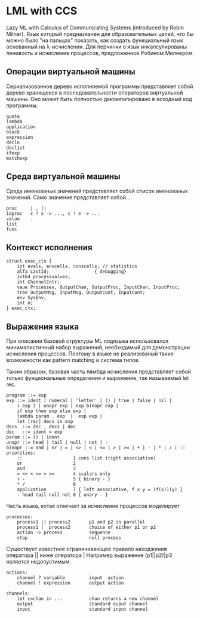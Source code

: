 
LML with CCS
============

Lazy ML with Calculus of Communicating Systems (introduced by Robin Milner).
Язык который предназначен для образовательных целей, что бы можно было
"на пальцах" показать, как создать функциальный язык основанный на λ-исчислении.
Для перчинки в язык инкапсулированы ленивость и исчисление процессов,
предложенное Робином Милнером.

Операции виртуальной машины
---------------------------

Сериализованное дерево исполняемой программы представляет
собой дерево хранящееся в последовательности операторов виртуальной машины.
Оно может быть полностью декомпилировано в исходный код программы.

    quote
    lambda
    application
    block
    expression
    decln
    declist
    ifexp
    matchexp

Среда виртуальной машины
------------------------

Среда именованых значений представляет собой список именованых значений.
Само значение представляет собой...

    proc     | , ||
    ioproc   c ? x -> ..., c ! e -> ...
    value    .
    list
    func

Контекст исполнения
-------------------

    struct exec_ctx {
        int evals, envcells, conscells; // statistics 
        alfa LastId;                 { debugging}
        int64 processvalues;
        int ChannelCntr;
        vaue Processes, OutputChan, OutputProc, InputChan, InputProc;
        tree OutputMsg, InputMsg, OutputCont, InputCont;
        env SysEnv;
        int n;
    } exec_ctx;

Выражения языка
---------------

При описании базовой структуры ML подязыка использовался минималистичный набор выражений,
необходимый для демонстрации исчисления процессов. Поэтому в языке не реализованый такие
возможности как pattern matching и система типов.

Таким образом, базовая часть лямбда исчисления представляет собой только фунциональные
определения и выражение, так называемый let rec.

    program ::= exp
    exp ::= ident | numeral | 'letter' | () | true | false | nil |
        ( exp ) | unopr exp | exp binopr exp |
        if exp then exp else exp |
        lambda param . exp  |  exp exp |
        let [rec] decs in exp
    decs  ::= dec , decs | dec
    dec   ::= ident = exp
    param ::= () | ident
    unopr ::= head | tail | null | not | -
    binopr ::= and | or | = | <> | < | <= | > | >= | + | - | * | / | ::
    priorities:
	    ::                   1 cons list (right associative)
	    or                   2
	    and                  3
	    = <> < <= > >=       4 scalars only
	    + -                  5 { binary - }
	    * /                  6
	    application          7 { left associative, f x y = (f(x))(y) }
	    - head tail null not 8 { unary - }

Часть языка, котая отвечает за исчисление процессов моделирует

    processes:
        process1 || process2       p1 and p2 in parallel
        process1 |  process2       choice of either p1 or p2
        action -> process          sequence
        stop                       null process

Существует известное ограничивающее правило находжения оператора || ниже
оператора | Например выражение (p1||p2)|p3 является недопустимым.

    actions:
        channel ? variable         input  action
        channel ! expression       output action

    channels:
        let c=chan in ...          chan returns a new channel
        output                     standard ouput channel
        input                      standard input channel
